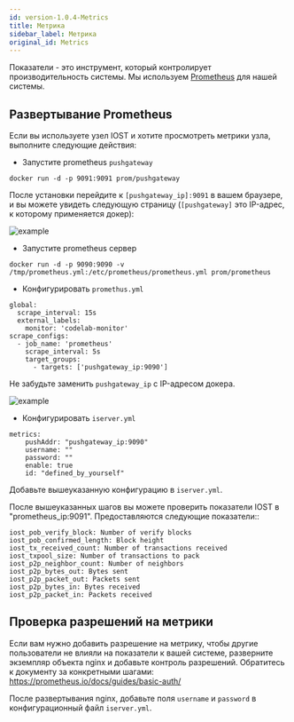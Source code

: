 ```yaml
---
id: version-1.0.4-Metrics
title: Метрика
sidebar_label: Метрика
original_id: Metrics
---
```


Показатели - это инструмент, который контролирует производительность системы. Мы используем [Prometheus](https://prometheus.io/) для нашей системы.

## Развертывание Prometheus

Если вы используете узел IOST и хотите просмотреть метрики узла, выполните следующие действия:

* Запустите prometheus `pushgateway`

```
docker run -d -p 9091:9091 prom/pushgateway
```

После установки перейдите к `[pushgateway_ip]:9091` в вашем браузере, и вы можете увидеть следующую страницу (`[pushgateway]` это IP-адрес, к которому применяется докер):

![example](assets/doc004/pushgateway.png)

* Запустите prometheus сервер

```
docker run -d -p 9090:9090 -v /tmp/prometheus.yml:/etc/prometheus/prometheus.yml prom/prometheus
```

* Конфигурировать `promethus.yml`

```
global:
  scrape_interval: 15s
  external_labels:
    monitor: 'codelab-monitor'
scrape_configs:
  - job_name: 'prometheus'
    scrape_interval: 5s
    target_groups:
      - targets: ['pushgateway_ip:9090']
```

Не забудьте заменить `pushgateway_ip` с IP-адресом докера.

![example](assets/doc004/prometheus.png)

* Конфигурировать `iserver.yml`

```
metrics:
	pushAddr: "pushgateway_ip:9090"
	username: ""
	password: ""
	enable: true
	id: "defined_by_yourself"
```

Добавьте вышеуказанную конфигурацию в `iserver.yml`.

После вышеуказанных шагов вы можете проверить показатели IOST в "prometheus\_ip:9091". Предоставляются следующие показатели::

```
iost_pob_verify_block: Number of verify blocks
iost_pob_confirmed_length: Block height
iost_tx_received_count: Number of transactions received
iost_txpool_size: Number of transactions to pack
iost_p2p_neighbor_count: Number of neighbors
iost_p2p_bytes_out: Bytes sent
iost_p2p_packet_out: Packets sent
iost_p2p_bytes_in: Bytes received
iost_p2p_packet_in: Packets received
```

## Проверка разрешений на метрики

Если вам нужно добавить разрешение на метрику, чтобы другие пользователи не влияли на показатели к вашей системе, разверните экземпляр объекта nginx и добавьте контроль разрешений. Обратитесь к документу за конкретными шагами: https://prometheus.io/docs/guides/basic-auth/

После развертывания nginx, добавьте поля `username` и `password` в конфигурационный файл `iserver.yml`.
